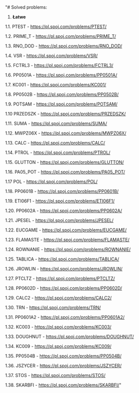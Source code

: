 "# Solved problems: 
1. **Łatwe**

1.1. PTEST - https://pl.spoj.com/problems/PTEST/

1.2. PRIME_T - https://pl.spoj.com/problems/PRIME_T/

1.3. RNO_DOD - https://pl.spoj.com/problems/RNO_DOD/

1.4. VSR - https://pl.spoj.com/problems/VSR/

1.5. FCTRL3 - https://pl.spoj.com/problems/FCTRL3/

1.6. PP0501A - https://pl.spoj.com/problems/PP0501A/

1.7. KC001 - https://pl.spoj.com/problems/KC001/

1.8. PP0502B - https://pl.spoj.com/problems/PP0502B/

1.9. POTSAM - https://pl.spoj.com/problems/POTSAM/

1.10 PRZEDSZK - https://pl.spoj.com/problems/PRZEDSZK/

1.11. SUMA - https://pl.spoj.com/problems/SUMA/

1.12. MWPZ06X - https://pl.spoj.com/problems/MWPZ06X/

1.13. CALC - https://pl.spoj.com/problems/CALC/

1.14. PTROL - https://pl.spoj.com/problems/PTROL/

1.15. GLUTTON - https://pl.spoj.com/problems/GLUTTON/

1.16. PA05_POT - https://pl.spoj.com/problems/PA05_POT/

1.17 POL - https://pl.spoj.com/problems/POL/

1.18. PP0601B - https://pl.spoj.com/problems/PP0601B/

1.19. ETI06F1 - https://pl.spoj.com/problems/ETI06F1/

1.20. PP0602A - https://pl.spoj.com/problems/PP0602A/

1.21. JPESEL - https://pl.spoj.com/problems/JPESEL/

1.22. EUCGAME - https://pl.spoj.com/problems/EUCGAME/

1.23. FLAMASTE - https://pl.spoj.com/problems/FLAMASTE/

1.24. ROWNANIE - https://pl.spoj.com/problems/ROWNANIE/

1.25. TABLICA - https://pl.spoj.com/problems/TABLICA/

1.26. JROWLIN - https://pl.spoj.com/problems/JROWLIN/

1.27. PTCLTZ - https://pl.spoj.com/problems/PTCLTZ/

1.28. PP0602D - https://pl.spoj.com/problems/PP0602D/

1.29. CALC2 - https://pl.spoj.com/problems/CALC2/

1.30. TRN - https://pl.spoj.com/problems/TRN/

1.31. PP0601A2 - https://pl.spoj.com/problems/PP0601A2/

1.32. KC003 - https://pl.spoj.com/problems/KC003/

1.33. DOUGHNUT - https://pl.spoj.com/problems/DOUGHNUT/

1.34. KC009 - https://pl.spoj.com/problems/KC009/

1.35. PP0504B - https://pl.spoj.com/problems/PP0504B/

1.36. JSZYCER - https://pl.spoj.com/problems/JSZYCER/

1.37. STOS - https://pl.spoj.com/problems/STOS/

1.38. SKARBFI - https://pl.spoj.com/problems/SKARBFI/" 


